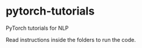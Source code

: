 # pytorch-tutorials
PyTorch tutorials for NLP

Read instructions inside the folders to run the code.
